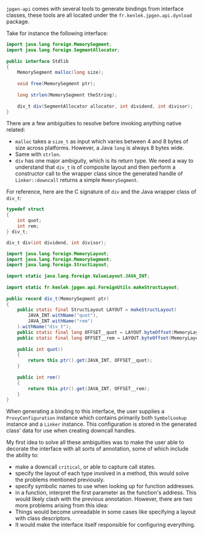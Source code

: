 
`jpgen-api` comes with several tools to generate bindings from interface classes, these tools are all located under the `fr.kenlek.jpgen.api.dynload` package.

Take for instance the following interface:

```java
import java.lang.foreign.MemorySegment;  
import java.lang.foreign.SegmentAllocator;  
  
public interface Stdlib  
{  
    MemorySegment malloc(long size);  
  
    void free(MemorySegment ptr);  
  
    long strlen(MemorySegment theString);  
  
    div_t div(SegmentAllocator allocator, int dividend, int divisor);  
}
```

There are a few ambiguities to resolve before invoking anything native related:
- `malloc` takes a `size_t` as input which varies between 4 and 8 bytes of size across platforms. However, a Java `long` is always 8 bytes wide.
-  Same with `strlen`.
-  `div` has one major ambiguity, which is its return type. We need a way to understand that `div_t` is of composite layout and then perform a constructor call to the wrapper class since the generated handle of `Linker::downcall` returns a simple `MemorySegment`.

For reference, here are the C signature of `div` and the Java wrapper class of `div_t`:

```c
typedef struct
{
    int quot;
    int rem;
} div_t;

div_t div(int dividend, int divisor);
```

```java
import java.lang.foreign.MemoryLayout;  
import java.lang.foreign.MemorySegment;  
import java.lang.foreign.StructLayout;  
  
import static java.lang.foreign.ValueLayout.JAVA_INT;  
  
import static fr.kenlek.jpgen.api.ForeignUtils.makeStructLayout;  
  
public record div_t(MemorySegment ptr)  
{  
    public static final StructLayout LAYOUT = makeStructLayout(  
        JAVA_INT.withName("quot"),  
        JAVA_INT.withName("rem")  
    ).withName("div_t");  
    public static final long OFFSET__quot = LAYOUT.byteOffset(MemoryLayout.PathElement.groupElement("quot"));  
    public static final long OFFSET__rem = LAYOUT.byteOffset(MemoryLayout.PathElement.groupElement("rem"));  
  
    public int quot()  
    {  
        return this.ptr().get(JAVA_INT, OFFSET__quot);  
    }  
  
    public int rem()  
    {  
        return this.ptr().get(JAVA_INT, OFFSET__rem);  
    }  
}
```

When generating a binding to this interface, the user supplies a `ProxyConfiguration` instance which contains primarily both `SymbolLookup` instance and a `Linker` instance. This configuration is stored in the generated class' data for use when creating downcall handles.

My first idea to solve all these ambiguities was to make the user able to decorate the interface with all sorts of annotation, some of which include the ability to:
-  make a downcall `critical`, or able to capture call states.
-  specify the layout of each type involved in a method, this would solve the problems mentioned previously.
-  specify symbolic names to use when looking up for function addresses.
-  in a function, interpret the first parameter as the function's address. This would likely clash with the previous annotation.
However, there are two more problems arising from this idea:
-  Things would become unreadable in some cases like specifying a layout with class descriptors.
-  It would make the interface itself responsible for configuring everything.